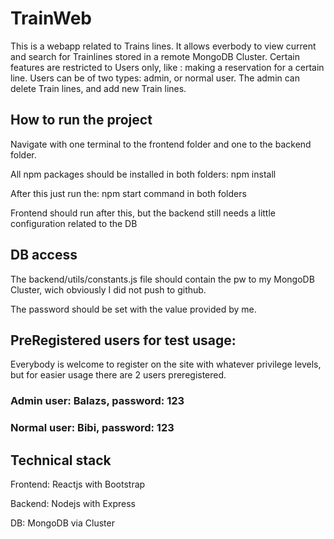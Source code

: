 # TrainWeb

This is a webapp related to Trains lines.
It allows everbody to view current and search for Trainlines stored in a remote MongoDB Cluster.
Certain features are restricted to Users only, like : making a reservation for a certain line.
Users can be of two types: admin, or normal user.
The admin can delete Train lines, and add new Train lines.

## How to run the project

Navigate with one terminal to the frontend folder and one to the backend folder.

All npm packages should be installed in both folders: npm install

After this just run the: npm start command in both folders

Frontend should run after this, but the backend still needs a little configuration related to the DB

## DB access

The backend/utils/constants.js file should contain the pw to my MongoDB Cluster, wich obviously 
I did not push to github.

The password should be set with the value provided by me.

## PreRegistered users for test usage:

Everybody is welcome to register on the site with whatever privilege levels, but for easier usage
there are 2 users preregistered.

### Admin user: Balazs, password: 123

### Normal user: Bibi, password: 123


## Technical stack

Frontend: Reactjs with Bootstrap

Backend: Nodejs with Express

DB: MongoDB via Cluster